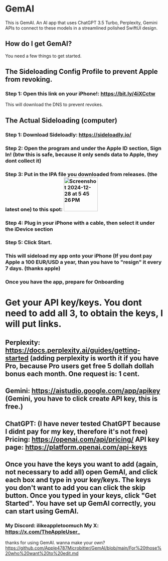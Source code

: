# GemAI
This is GemAI. An AI app that uses ChatGPT 3.5 Turbo, Perplexity, Gemini APIs to connect to these models in a streamlined polished SwiftUI design.

## How do I get GemAI?
You need a few things to get started. 

## The Sideloading Config Profile to prevent Apple from revoking. 
  ### Step 1: Open this link on your iPhone!: https://bit.ly/4iXCctw
  This will download the DNS to prevent revokes.
  
## The Actual Sideloading (computer)
  ### Step 1: Download Sideloadly: https://sideloadly.io/
  ### Step 2: Open the program and under the Apple ID section, Sign In! (btw this is safe, because it only sends data to Apple, they dont collect it)
  ### Step 3: Put in the IPA file you downloaded from releases. (the latest one) to this spot: <img width="108" alt="Screenshot 2024-12-28 at 5 45 26 PM" src="https://github.com/user-attachments/assets/ddbd0865-c63e-4637-97f4-cfa70fdb2fd4" />
  ### Step 4: Plug in your iPhone with a cable, then select it under the iDevice section
  ### Step 5: Click Start.
  ### This will sideload my app onto your iPhone (If you dont pay Apple a 100 EUR/USD a year, than you have to "resign" it every 7 days. (thanks apple)

### Once you have the app, prepare for Onboarding

# Get your API key/keys. You dont need to add all 3, to obtain the keys, I will put links.
## Perplexity: https://docs.perplexity.ai/guides/getting-started (adding perplexity is worth it if you have Pro, because Pro users get free 5 dollah dollah bonus each month. One request is: 1 cent.
## Gemini: https://aistudio.google.com/app/apikey (Gemini, you have to click create API key, this is free.)
## ChatGPT: (I have never tested ChatGPT because I didnt pay for my key, therefore it's not free) Pricing: https://openai.com/api/pricing/ API key page: https://platform.openai.com/api-keys

## Once you have the keys you want to add (again, not necessary to add all) open GemAI, and click each box and type in your key/keys. The keys you don't want to add you can click the skip button. Once you typed in your keys, click "Get Started". You have set up GemAI correctly, you can start using GemAI.

### My Discord: ilikeappletoomuch  My X: https://x.com/TheAppleUser_ 
thanks for using GemAI.
wanna make your own? https://github.com/Apple4787Microbitter/GemAI/blob/main/For%20those%20who%20want%20to%20edit.md

